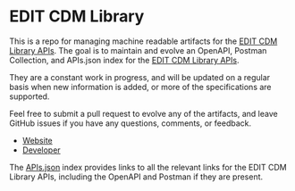 # EDIT CDM LibraryThis is a repo for managing machine readable artifacts for the [EDIT CDM Library APIs](http://wp5.e-taxonomy.eu/cdmlib/rest-api.html). The goal is to maintain and evolve an OpenAPI, Postman Collection, and APIs.json index for the [EDIT CDM Library APIs](http://wp5.e-taxonomy.eu/cdmlib/rest-api.html).They are a constant work in progress, and will be updated on a regular basis when new information is added, or more of the specifications are supported.Feel free to submit a pull request to evolve any of the artifacts, and leave GitHub issues if you have any questions, comments, or feedback.- [Website](http://wp5.e-taxonomy.eu/cdmlib/rest-api.html)- [Developer](http://wp5.e-taxonomy.eu/cdmlib/rest-api.html)The [APIs.json](https://github.com/api-evangelist/edit-cdm-library/blob/master/apis.json) index provides links to all the relevant links for the EDIT CDM Library APIs, including the OpenAPI and Postman if they are present.